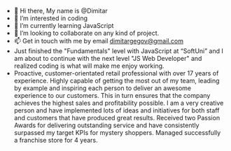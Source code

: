 - 👋 Hi there, My name is @Dimitar
- 👀 I’m interested in coding
- 🌱 I’m currently learning JavaScript
- 💞️ I’m looking to collaborate on any kind of project.
- 📫 Get in touch with me by email dimitargegov@gmail.com
- Just finished the "Fundamentals" level with JavaScript at “SoftUni” and I am about to continue with the next level "JS Web Developer" and realized coding is what will make me enjoy working.
- Proactive, customer-orientated retail professional with over 17 years of experience. Highly capable of getting the most out of my team, leading by example and inspiring each person to deliver an awesome experience to our customers. This in turn ensures that the company achieves the highest sales and profitability possible. I am a very creative person and have implemented lots of ideas and initiatives for both staff and customers that have produced great results. Received two Passion Awards for delivering outstanding service and have consistently surpassed my target KPIs for mystery shoppers. Managed successfully a franchise store for 4 years.
